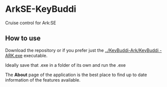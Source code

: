 # ArkSE-KeyBuddi
Cruise control for Ark:SE


## How to use
Download the repository or if you prefer just the [../KeyBuddi-Ark/KeyBuddi - ARK.exe](https://github.com/Wrongtown/ArkSE-KeyBuddi/blob/main/KeyBuddi-Ark/KeyBuddi%20-%20ARK.exe) executable.

Ideally save that .exe in a folder of its own and run the .exe

The **About** page of the application is the best place to find up to date information of the features available.
